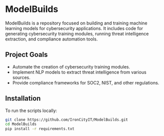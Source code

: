 # ModelBuilds

ModelBuilds is a repository focused on building and training machine learning models for cybersecurity applications. It includes code for generating cybersecurity training modules, running threat intelligence extraction, and compliance automation tools.

## Project Goals

- Automate the creation of cybersecurity training modules.
- Implement NLP models to extract threat intelligence from various sources.
- Provide compliance frameworks for SOC2, NIST, and other regulations.

## Installation

To run the scripts locally:

```bash
git clone https://github.com/IronCityIT/ModelBuilds.git
cd ModelBuilds
pip install -r requirements.txt
